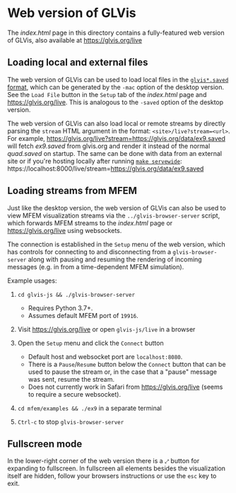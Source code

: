 # Web version of GLVis

The _index.html_ page in this directory contains a fully-featured web version of GLVis, also available at
https://glvis.org/live

## Loading local and external files

The web version of GLVis can be used to load local files in the [`glvis*.saved` format](https://glvis.org/options-and-use/#server-mode),
which can be generated by the `-mac` option of the desktop version. See the `Load File` button in
the `Setup` tab of the _index.html_ page and https://glvis.org/live. This is analogous to the `-saved` option
of the desktop version.

The web version of GLVis can also load local or remote streams by directly parsing the `stream` HTML argument
in the format: `<site>/live?stream=<url>`.
For example, https://glvis.org/live?stream=https://glvis.org/data/ex9.saved will fetch _ex9.saved_
from glvis.org and render it instead of the normal _quad.saved_ on startup. The same can be done with
data from an external site or if you're hosting locally after running [`make servewide`](../README.md#serving-to-a-device-on-your-local-network):
https://localhost:8000/live/stream=https://glvis.org/data/ex9.saved

## Loading streams from MFEM

Just like the desktop version, the web version of GLVis can also be used to view MFEM visualization streams
via the `../glvis-browser-server` script, which forwards MFEM streams to the _index.html_ page or
https://glvis.org/live using websockets.

The connection is established in the `Setup` menu of the web version, which has controls for connecting to and
disconnecting from a `glvis-browser-server` along with pausing and resuming the rendering of incoming messages
(e.g. in from a time-dependent MFEM simulation).

Example usages:

1. `cd glvis-js && ./glvis-browser-server`

   - Requires Python 3.7+.
   - Assumes default MFEM port of `19916`.

2. Visit https://glvis.org/live or open `glvis-js/live` in a browser

3. Open the `Setup` menu and click the `Connect` button

   - Default host and websocket port are `localhost:8080`.
   - There is a `Pause`/`Resume` button below the `Connect` button that can be used to pause the stream or,
     in the case that a "pause" message was sent, resume the stream.
   - Does not currently work in Safari from https://glvis.org/live (seems to require a secure websocket).

4. `cd mfem/examples && ./ex9` in a separate terminal

5. `Ctrl-c` to stop `glvis-browser-server`

## Fullscreen mode

In the lower-right corner of the web version there is a `⤢` button for expanding to fullscreen.
In fullscreen all elements besides the visualization itself are hidden, follow your browsers
instructions or use the `esc` key to exit.
